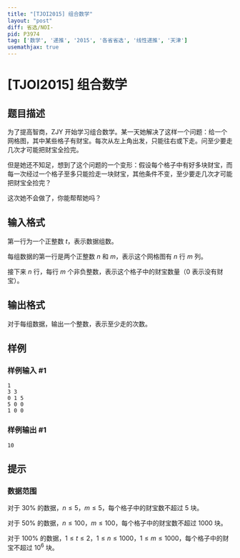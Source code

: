 ```yaml
---
title: "[TJOI2015] 组合数学"
layout: "post"
diff: 省选/NOI-
pid: P3974
tag: ['数学', '递推', '2015', '各省省选', '线性递推', '天津']
usemathjax: true
---
```


# [TJOI2015] 组合数学
## 题目描述

为了提高智商，ZJY 开始学习组合数学。某一天她解决了这样一个问题：给一个网格图，其中某些格子有财宝。每次从左上角出发，只能往右或下走。问至少要走几次才可能把财宝全捡完。

但是她还不知足，想到了这个问题的一个变形：假设每个格子中有好多块财宝，而每一次经过一个格子至多只能捡走一块财宝，其他条件不变，至少要走几次才可能把财宝全捡完？

这次她不会做了，你能帮帮她吗？
## 输入格式

第一行为一个正整数 $t$，表示数据组数。

每组数据的第一行是两个正整数 $n$ 和 $m$，表示这个网格图有 $n$ 行 $m$ 列。

接下来 $n$ 行，每行 $m$ 个非负整数，表示这个格子中的财宝数量（$0$ 表示没有财宝）。
## 输出格式

对于每组数据，输出一个整数，表示至少走的次数。

## 样例

### 样例输入 #1
```
1
3 3
0 1 5
5 0 0
1 0 0
```
### 样例输出 #1
```
10
```
## 提示

### 数据范围

对于 $30\%$ 的数据，$n \le 5$，$m \le 5$，每个格子中的财宝数不超过 $5$ 块。

对于 $50\%$ 的数据，$n \le 100$，$m \le 100$，每个格子中的财宝数不超过 $1000$ 块。

对于 $100\%$ 的数据，$1\le t\le 2$，$1\le n \le 1000$，$1\le m \le 1000$，每个格子中的财宝不超过 $10^6$ 块。
